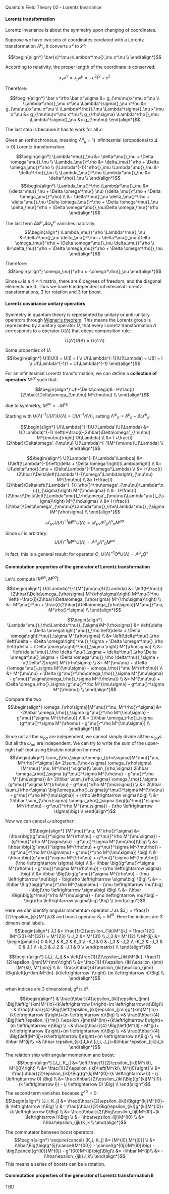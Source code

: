 Quantum Field Theory 02 - Lorentz Invariance


#### Lorentz transformation

Lorentz invariance is about the symmetry upon changing of coordinates.

Suppose we have two sets of coordinates corelated with a Lorentz transformation
$\Lambda^\mu{}_\nu$.It converts $x^\nu$ to $\bar{x}^\mu$:

$$\begin{align*}
\bar{x}^\mu=\Lambda^\mu{}_\nu x^\nu \\
\end{align*}$$

According to relativity, the proper length of the coordinate is conserved:

$$
x_\nu x^\nu = \bar x_\mu \bar x^\mu = -c^2t^2 + x^2
$$

Therefore:

$$\begin{align*}
\bar x^\rho \bar x^\sigma &= g_{\mu\nu}x^\mu x^\nu \\
\Lambda^\rho{}_\mu x^\mu \Lambda^\sigma{}_\nu x^\nu &= g_{\mu\nu}x^\mu x^\nu \\
\Lambda^\rho{}_\mu \Lambda^\sigma{}_\nu x^\mu x^\nu &= g_{\mu\nu}x^\mu x^\nu \\
g_{\rho\sigma} \Lambda^\rho{}_\mu \Lambda^\sigma{}_\nu &= g_{\mu\nu}
\end{align*}$$

The last step is because it has to work for all $x$.

Given an (orthochronous, meaning $\Lambda^\mu{}_\mu=1$) infinitesmial
(propotional to $\Delta \to 0$) Lorentz transformation:

$$\begin{align*}
\Lambda^\mu{}_\nu &= \delta^\mu{}_\nu + \Delta \omega^\mu{}_\nu \\
\Lambda_\mu{}^\rho &= \delta_\mu{}^\rho + \Delta \omega_\mu{}^\rho \\
(\Lambda^{-1})^\rho{}_\mu \Lambda^\mu{}_\nu &= \delta^\rho{}_\nu \\
\Lambda_\mu{}^\rho \Lambda^\mu{}_\nu &= \delta^\rho{}_\nu \\
\end{align*}$$
$$\begin{align*}
\Lambda_\mu{}^\rho \Lambda^\mu{}_\nu &=
    (\delta^\mu{}_\nu + \Delta \omega^\mu{}_\nu)
    (\delta_\mu{}^\rho + \Delta \omega_\mu{}^\rho) \\
&= \delta^\mu{}_\nu \delta_\mu{}^\rho  + \delta^\mu{}_\nu  \Delta \omega_\mu{}^\rho +
\Delta \omega^\mu{}_\nu \delta_\mu{}^\rho + \Delta \omega^\mu{}_\nu\Delta \omega_\mu{}^\rho
\end{align*}$$

The last term $\Delta \omega^\mu{}_\nu\Delta \omega_\mu{}^\rho$ vanishes naturally.
$$\begin{align*}
\Lambda_\mu{}^\rho \Lambda^\mu{}_\nu &=\delta^\mu{}_\nu \delta_\mu{}^\rho +
    \delta^\mu{}_\nu  \Delta \omega_\mu{}^\rho +
\Delta \omega^\mu{}_\nu \delta_\mu{}^\rho \\
&=\delta_\nu{}^\rho +
\Delta \omega_\nu{}^\rho +
\Delta \omega^\rho{}_\nu
\end{align*}$$

Therefore:
$$\begin{align*}
\omega_\nu{}^\rho = -\omega^\rho{}_\nu
\end{align*}$$

Since $\omega$ is a $4\times 4$ matrix, there are $6$ degrees of freedom, and the diagonal elements
are $0$. Thus we have $6$ independent infinitesimal Lorentz transformations, $3$ for rotation and
$3$ for boost.

#### Lorentz covariance unitary operators
Symmetry in quantum theory is represented by unitary or anti-unitary operators through
[Wigner's theorem](https://en.wikipedia.org/wiki/Wigner%27s_theorem). This means the
Lorentz group is represented by a unitary operator $U$, that every Lorentz transformation
$\Lambda$ corresponds to a operator $U(\Lambda)$ that obeys composition rule:

$$
U(\Lambda')U(\Lambda) = U(\Lambda'\Lambda)
$$

Some properties of $U$:
$$\begin{align*}
U(I)U(I) = U(I) = I \\
U(\Lambda^{-1})U(\Lambda) = U(I) = I \\
U(\Lambda^{-1}) = U(\Lambda)^{-1}
\end{align*}$$

For an infinitesmial Lorentz transformation, we can define a **collection of operators**
$M^{\mu\nu}$ such that:

$$\begin{align*}
U(I+\Delta\omega)&=I+\frac{i}{2\hbar}\Delta\omega_{\mu\nu} M^{\mu\nu} \\
\end{align*}$$

due to symmetry, $M^{\mu\nu} = -M^{\nu\mu}$.

Starting with $U(\Lambda)^{-1}U(\Lambda')U(\Lambda) = U(\Lambda^{-1}\Lambda'\Lambda)$,
setting $\Lambda'^\rho{}_\sigma = \delta^\rho{}_\sigma + \Delta \omega'^\rho{}_\sigma$:

$$\begin{align*}
U(\Lambda)^{-1}U(\Lambda')U(\Lambda) &=
U(\Lambda)^{-1}
\left(I+\frac{i}{2\hbar}\Delta\omega'_{\mu\nu} M^{\mu\nu}\right)
U(\Lambda) \\
&= I +\frac{i}{2\hbar}\Delta\omega'_{\mu\nu} U(\Lambda)^{-1}M^{\mu\nu}U(\Lambda) \\
\end{align*}$$

$$\begin{align*}
U(\Lambda^{-1}\Lambda'\Lambda) &= U\left(\Lambda^{-1}\left(\delta + \Delta \omega'\right)\Lambda\right) \\
&= U(\delta^\rho{}_\mu + \Delta\Lambda^{-1}\omega'\Lambda) \\
&= I+\frac{i}{2\hbar}\Delta\left(\Lambda^{-1}\omega'\Lambda\right)_{\mu\nu} M^{\mu\nu} \\
&= I+\frac{i}{2\hbar}\Delta\left((\Lambda^{-1})_\rho{}^\mu\omega'_{\mu\nu}\Lambda^\nu{}_{\sigma}\right) M^{\rho\sigma} \\
&= I+\frac{i}{2\hbar}\Delta\left(\Lambda^\mu{}_\rho\omega'_{\mu\nu}\Lambda^\nu{}_{\sigma}\right) M^{\rho\sigma} \\
&= I+\frac{i}{2\hbar}\Delta\omega'_{\mu\nu}\Lambda^\mu{}_\rho\Lambda^\nu{}_{\sigma}M^{\rho\sigma} \\
\end{align*}$$

$$
\omega'_{\mu\nu} U(\Lambda)^{-1}M^{\mu\nu}U(\Lambda) = \omega'_{\mu\nu}\Lambda^\mu{}_\rho\Lambda^\nu{}_{\sigma}M^{\rho\sigma}
$$

Since $\omega'$ is arbitrary:
$$
U(\Lambda)^{-1}M^{\mu\nu}U(\Lambda) = \Lambda^\mu{}_\rho\Lambda^\nu{}_{\sigma}M^{\rho\sigma}
$$

In fact, this is a general result: for operator $O$, $U(\Lambda)^{-1}O^\mu U(\Lambda)=\Lambda^\mu{}_\nu O^\nu$

#### Commutation properties of the generator of Lorentz transformation

Let's compute $[M^\mu{}^\nu, M^\rho{}^\sigma]$:

$$\begin{align*}
U(\Lambda)^{-1}M^{\mu\nu}U(\Lambda) &=
    \left(I-\frac{i}{2\hbar}\Delta\omega_{\rho\sigma}
    M^{\rho\sigma}\right) M^\mu{}^\nu
    \left(I+\frac{i}{2\hbar}\Delta\omega_{\rho\sigma} M^{\rho\sigma}\right)
    \\
&= M^\mu{}^\nu + \frac{i}{2\hbar}\Delta\omega_{\rho\sigma}[M^\mu{}^\nu, M^\rho{}^\sigma] \\
\end{align*}$$

$$\begin{align*}
\Lambda^\mu{}_\rho\Lambda^\nu{}_{\sigma}M^{\rho\sigma} &=
\left(\delta + \Delta \omega\right)^\mu{}_\rho \left(\delta + \Delta \omega\right)^\nu{}_\sigma M^{\rho\sigma} \\
&= \left(\delta^\mu{}_\rho \left(\delta + \Delta \omega\right)^\nu{}_\sigma  +
\Delta \omega^\mu{}_\rho \left(\delta + \Delta \omega\right)^\nu{}_\sigma \right) M^{\rho\sigma} \\
&= \left(\delta^\mu{}_\rho \delta ^\nu{}_\sigma + \delta^\mu{}_\rho \Delta \omega^\nu{}_\sigma  +
\Delta \omega^\mu{}_\rho \delta^\nu{}_\sigma + o(\Delta^2)\right) M^{\rho\sigma} \\
&= M^{\mu\nu} + \Delta (\omega^\nu{}_\sigma M^{\mu\sigma} - \omega_\rho{}^\mu M^{\rho\nu}) \\
&= M^{\mu\nu} + \Delta (g^\nu{}^\rho\omega_\rho{}_\sigma M^{\mu\sigma} - g^\mu{}^\sigma\omega_\rho{}_\sigma M^{\rho\nu}) \\
&= M^{\mu\nu} + \Delta \omega_\rho{}_\sigma (g^\nu{}^\rho M^{\mu\sigma} - g^\mu{}^\sigma M^{\rho\nu}) \\
\end{align*}$$

Compare the two
$$\begin{align*}
\omega_{\rho\sigma}[M^\mu{}^\nu, M^\rho{}^\sigma] &= -2i\hbar \omega_\rho{}_\sigma (g^\nu{}^\rho M^{\mu\sigma} - g^\mu{}^\sigma M^{\rho\nu}) \\
    & = 2i\hbar \omega_\rho{}_\sigma (g^\mu{}^\sigma M^{\rho\nu} - g^\nu{}^\rho M^{\mu\sigma}) \\
\end{align*}$$
Since not all the $\omega_{\rho\sigma}$ are independent, we cannot simply divide all the $\omega_{\rho\sigma}$s.
But all the $\omega_{\rho\sigma}$ are independent. We can try to write the sum of the upper-right
half (not using Einstein notation for now):
$$\begin{align*}
\sum_{\rho,\sigma}\omega_{\rho\sigma}[M^\mu{}^\nu, M^\rho{}^\sigma] &= 2\sum_{\rho<\sigma} \omega_{\rho\sigma}[M^\mu{}^\nu, M^\rho{}^\sigma]\\
\sum_{\rho,\sigma}
    2i\hbar \omega_\rho{}_\sigma
    (g^\mu{}^\sigma M^{\rho\nu} - g^\nu{}^\rho M^{\mu\sigma}) &=
    2i\hbar \sum_{\rho,\sigma} \omega_\rho{}_\sigma (g^\mu{}^\sigma M^{\rho\nu} - g^\nu{}^\rho M^{\mu\sigma}) \\
 &= 2i\hbar \sum_{\rho<\sigma}  \big(\omega_\rho{}_\sigma(g^\mu{}^\sigma M^{\rho\nu} - g^\nu{}^\rho M^{\mu\sigma}) + (\rho \leftrightarrow \sigma)\big) \\
 &= 2i\hbar \sum_{\rho<\sigma} \omega_\rho{}_\sigma \big((g^\mu{}^\sigma M^{\rho\nu} - g^\nu{}^\rho M^{\mu\sigma}) - (\rho \leftrightarrow \sigma)\big) \\
\end{align*}$$

Now we can cancel $\omega$ altogether:

$$\begin{align*}
[M^\mu{}^\nu, M^\rho{}^\sigma] &= i\hbar\big((g^\mu{}^\sigma M^{\rho\nu} - g^\nu{}^\rho M^{\mu\sigma}) - (g^\mu{}^\rho M^{\sigma\nu} - g^\nu{}^\sigma M^{\mu\rho})\big) \\
  &= i\hbar \big((g^\mu{}^\sigma M^{\rho\nu} + g^\nu{}^\sigma M^{\mu\rho}) - (g^\mu{}^\rho M^{\sigma\nu} - g^\nu{}^\rho M^{\mu\sigma}) \big) \\
  &= i\hbar \big((g^\mu{}^\sigma M^{\rho\nu} + g^\nu{}^\sigma M^{\mu\rho}) - (\rho \leftrightarrow \sigma) \big) \\
  &= i\hbar \big((g^\mu{}^\sigma M^{\rho\nu} - g^\nu{}^\sigma M^{\rho\mu}) - (\rho \leftrightarrow \sigma) \big) \\
  &= i\hbar \Big(\big(g^\mu{}^\sigma M^{\rho\nu} - (\mu \leftrightarrow \nu)\big) - \big(\rho \leftrightarrow \sigma\big) \Big) \\
  &= -i\hbar \Big(\big(g^\mu{}^\rho M^{\sigma\nu} - (\mu \leftrightarrow \nu)\big) - \big(\rho \leftrightarrow \sigma\big) \Big) \\
  &= i\hbar \Big(\big(g^\mu{}^\rho M^{\nu\sigma} - (\mu \leftrightarrow \nu)\big) - \big(\rho \leftrightarrow \sigma\big) \Big) \\
\end{align*}$$

Here we can identify angular momentum operator $J$ as $J_i = \frac{1}{2}\epsilon_{ijk}M^{jk}$ and boost operator $K_i = M^{i0}$. Here the indices are 3 dimensional labels.
$$\begin{align*}
J_1 &= \frac{1}{2}\epsilon_{1jk}M^{jk} = \frac{1}2{}(M^{23}-M^{32}) = M^{23} \\
J_2 &= M^{31} \\
J_3 &= M^{12} \\
M^{ij} &= \begin{pmatrix}
0 & K_1 & K_2 & K_3 \\
-K_1 & 0 & J_3 & -J_2 \\
-K_2 & -J_3 & 0 & J_1 \\
-k_3 & J_2 & -J_1 & 0 \\
\end{pmatrix} \\
\end{align*}$$

$$\begin{align*}
[J_i, J_j] &= \left[\frac{1}{2}\epsilon_{ikl}M^{kl}, \frac{1}{2}\epsilon_{jmn}M^{mn}\right] \\
    &= \frac{1}{4}\epsilon_{ikl}\epsilon_{jmn}[M^{kl}, M^{mn}] \\
    &= \frac{i\hbar}{4}\epsilon_{ikl}\epsilon_{jmn}
    \Big(\left(g^{km}M^{ln}-(k\leftrightarrow l)\right)-(m \leftrightarrow n)\Big) \\
\end{align*}$$

when indices are 3 dimensional, $g^{ij}$ is $\delta^{ij}$.

$$\begin{align*}
& \frac{i\hbar}{4}\epsilon_{ikl}\epsilon_{jmn}
  \Big(\left(g^{km}M^{ln}-(k\leftrightarrow l)\right)-(m \leftrightarrow n)\Big)\\
=& \frac{i\hbar}{4}
\Big(\left(\epsilon_{ikl}\epsilon_{jmn}g^{km}M^{ln}+(k\leftrightarrow l)\right)+(m \leftrightarrow n)\Big)
\\
=& \frac{i\hbar}{4}
\Big(\left(\epsilon_i{}^m{}_l\epsilon_{jmn}M^{lm}+(k\leftrightarrow l)\right)+(m \leftrightarrow n)\Big)
\\
=& \frac{i\hbar}{4}
\Big(\left(M^{ll} - M^{ji}+(k\leftrightarrow l)\right)+(m \leftrightarrow n)\Big)
\\
=& \frac{i\hbar}{4}
\Big(\left(M^{ij}+(k\leftrightarrow l)\right)+(m \leftrightarrow n)\Big)
\\
=& i\hbar M^{ij}\\
=& i\hbar \epsilon_{ijk}J_k\\
[J_i, J_j]=&i\hbar \epsilon_{ijk}J_k
\end{align*}$$
The relation ship with angular  momentum and boost:
$$\begin{align*}
[J_i, K_j] &= \left[\frac{1}{2}\epsilon_{ikl}M^{kl}, M^{j0}\right] \\
&= \frac{1}{2}\epsilon_{ikl}\left[M^{kl}, M^{j0}\right] \\
&= \frac{i\hbar}{2}\epsilon_{ikl}\Big((g^{kj}M^{l0}-(k \leftrightarrow l)) - (j \leftrightarrow 0) \Big) \\
&= \frac{i\hbar}{2}\epsilon_{ikl}\Big((g^{kj}M^{l0}-(k \leftrightarrow l)) - (j \leftrightarrow 0) \Big) \\
\end{align*}$$
The second term vanishes because $g^{k0}=0$:
$$\begin{align*}
[J_i, K_j]
&= \frac{i\hbar}{2}\epsilon_{ikl}\Big(g^{kj}M^{l0}-(k \leftrightarrow l)\Big) \\
&= \frac{i\hbar}{2}\Big(\epsilon_{ikl}g^{kj}M^{l0}+(k \leftrightarrow l)\Big) \\
&= \frac{i\hbar}{2}\Big(\epsilon_{ijl}M^{l0}+(k \leftrightarrow l)\Big) \\
&= i\hbar\epsilon_{ijl}M^{l0} \\
&= i\hbar\epsilon_{ijk}K_k \\
\end{align*}$$

The commutator between boost operators:
$$\begin{align*}
\require{cancel}
[K_i, K_j] &= [M^{i0},M^{j0}] \\
  &= i\hbar\Big(\big(g^{ij}\cancel{M^{00}} - \cancel{g^{0j}}M^{i0}\big) - \big(\cancel{g^{i0}}M^{0j} - g^{00}M^{ij}\big)\Big)\\
  &= -i\hbar M^{ij}\\
  &= -i\hbar\epsilon_{ijk}J_k\\
\end{align*}$$
This means a series of boosts can be a rotation.

#### Commutation properties of the generator of Lorentz transformation II
TBD
